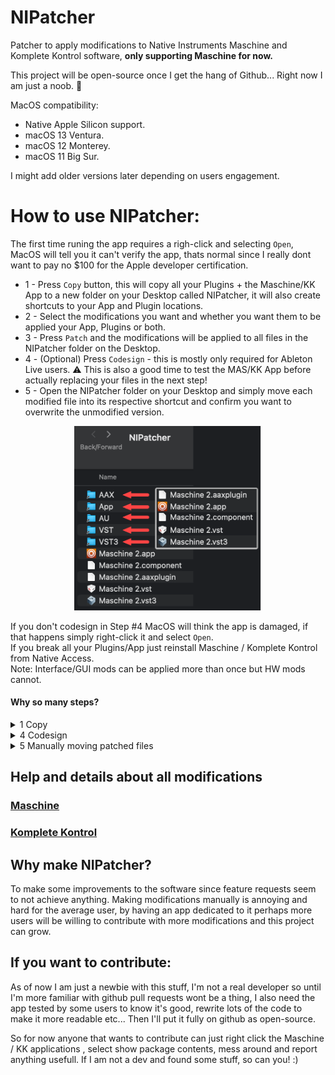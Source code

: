 # NIPatcher
Patcher to apply modifications to Native Instruments Maschine and Komplete Kontrol software, **only supporting Maschine for now.**

This project will be open-source once I get the hang of Github... Right now I am just a noob. 🙈

MacOS compatibility:
- Native Apple Silicon support.
- macOS 13 Ventura.
- macOS 12 Monterey.
- macOS 11 Big Sur.

I might add older versions later depending on users engagement.

# How to use NIPatcher:
The first time runing the app requires a righ-click and selecting `Open`, MacOS will tell you it can't verify the app, thats normal since I really dont want to pay no $100 for the Apple developer certification.

* 1 - Press `Copy` button, this will copy all your Plugins + the Maschine/KK App to a new folder on your Desktop called NIPatcher, it will also create shortcuts to your App and Plugin locations.<br>
* 2 - Select the modifications you want and whether you want them to be applied your App, Plugins or both.<br>
* 3 - Press `Patch` and the modifications will be applied to all files in the NIPatcher folder on the Desktop.<br>
* 4 - (Optional) Press `Codesign` - this is mostly only required for Ableton Live users. ⚠️ This is also a good time to test the MAS/KK App before actually replacing your files in the next step!<br>
* 5 - Open the NIPatcher folder on your Desktop and simply move each modified file into its respective shortcut and confirm you want to overwrite the unmodified version.<br>

<p align="center">
<img src="https://github.com/d1One/NIPatcher/blob/main/Images/move%20and%20replace.png?raw=true" width="300">
</p>


If you don't codesign in Step #4 MacOS will think the app is damaged, if that happens simply right-click it and select `Open`.<br>
If you break all your Plugins/App just reinstall Maschine / Komplete Kontrol from Native Access.<br>
Note: Interface/GUI mods can be applied more than once but HW mods cannot.<br>

#### Why so many steps?
<details>
  <summary>1 Copy</summary>
Due to Apple's security features writing into `/Library/Audio/Plug-Ins` or `/Library/Application Support/Avid/Audio/Plug-Ins` requires either the user to be prompted for the folders or for me to make an external helper tool (like the one Native Access has). This is way above my current very low skillset so instead of directly modifying the files they are copied to the desktop first, this might not be ideal but gives the user a chance to check if everything is working on the App copy for example.<br>
</details>

<details>
  <summary>4 Codesign</summary>
Codesign is also required due to Security stuff, since we modify the Plugins and/or application and some DAW's like Ableton Live check for this we need to codesign them so Ableton Live can sleep well at night and not be scared.<br>
</details>

<details>
  <summary>5 Manually moving patched files</summary>
Moving the files thru the shortcuts is the fastest way I was able to make it work without bothering the user too much, this way it's the MacOS Finder who asks you for permissions when moving the modified files to the Plugins/Application locations.<br>
</details>

## Help and details about all modifications
### [Maschine](https://github.com/d1One/NIPatcher/blob/main/Help/Maschine.md)
### [Komplete Kontrol](https://github.com/d1One/NIPatcher/blob/main/Help/KompleteKontrol.md)

## Why make NIPatcher?
To make some improvements to the software since feature requests seem to not achieve anything. Making modifications manually is annoying and hard for the average user, by having an app dedicated to it perhaps more users will be willing to contribute with more modifications and this project can grow.


## If you want to contribute:
As of now I am just a newbie with this stuff, I'm not a real developer so until I'm more familiar with github pull requests wont be a thing, I also need the app tested by some users to know it's good, rewrite lots of the code to make it more readable etc... Then I'll put it fully on github as open-source.

So for now anyone that wants to contribute can just right click the Maschine / KK applications , select show package contents, mess around and report anything usefull. If I am not a dev and found some stuff, so can you! :)
